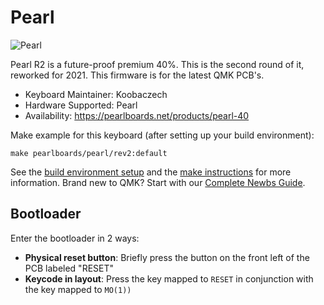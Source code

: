 # Pearl

![Pearl](https://i.imgur.com/xdEtT7uh.jpg)

Pearl R2 is a future-proof premium 40%. This is the second round of it, reworked for 2021. This firmware is for the latest QMK PCB's.

* Keyboard Maintainer: Koobaczech
* Hardware Supported: Pearl
* Availability: https://pearlboards.net/products/pearl-40

Make example for this keyboard (after setting up your build environment):

    make pearlboards/pearl/rev2:default

See the [build environment setup](https://docs.qmk.fm/#/getting_started_build_tools) and the [make instructions](https://docs.qmk.fm/#/getting_started_make_guide) for more information. Brand new to QMK? Start with our [Complete Newbs Guide](https://docs.qmk.fm/#/newbs).

## Bootloader

Enter the bootloader in 2 ways:

* **Physical reset button**: Briefly press the button on the front left of the PCB labeled "RESET"
* **Keycode in layout**: Press the key mapped to `RESET` in conjunction with the key mapped to `MO(1))`
